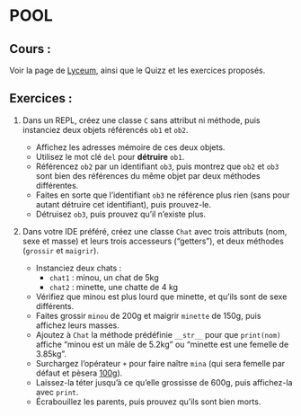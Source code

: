 # POOL

## Cours :

Voir la page de [Lyceum](https://www.lyceum.fr/tg/nsi/1-structures-de-donnees/2-programmation-objet/), ainsi que le Quizz et les exercices proposés.

## Exercices :

1. Dans un REPL, créez une classe `C` sans attribut ni méthode, puis instanciez deux objets référencés `ob1` et `ob2`.
   - Affichez les adresses mémoire de ces deux objets.
   - Utilisez le mot clé `del` pour **détruire** `ob1`.
   - Référencez `ob2` par un identifiant `ob3`, puis montrez que `ob2` et `ob3` sont bien des références du même objet par deux méthodes différentes.
   - Faites en sorte que l’identifiant `ob3` ne référence plus rien (sans pour autant détruire cet identifiant), puis prouvez-le.
   - Détruisez `ob3`, puis prouvez qu’il n’existe plus.

2. Dans votre IDE préféré, créez une classe `Chat` avec trois attributs (nom, sexe et masse) et leurs trois accesseurs (“getters”), et deux méthodes (`grossir` et `maigrir`).
   - Instanciez deux chats :
     - `chat1` : minou, un chat de 5kg
     - `chat2` : minette, une chatte de 4 kg
   - Vérifiez que minou est plus lourd que minette, et qu’ils sont de sexe différents.
   - Faites grossir `minou` de 200g et maigrir `minette` de 150g, puis affichez leurs masses.
   - Ajoutez à `Chat` la méthode prédéfinie `__str__` pour que `print(nom)` affiche “minou est un mâle de 5.2kg” ou “minette est une femelle de 3.85kg”.
   - Surchargez l’opérateur `+` pour faire naître `mina` (qui sera femelle par défaut et pèsera [100g](https://matou-miaou.com/poids-chaton/)).
   - Laissez-la téter jusqu’à ce qu’elle grossisse de 600g, puis affichez-la avec `print`.
   - Écrabouillez les parents, puis prouvez qu’ils sont bien morts.
